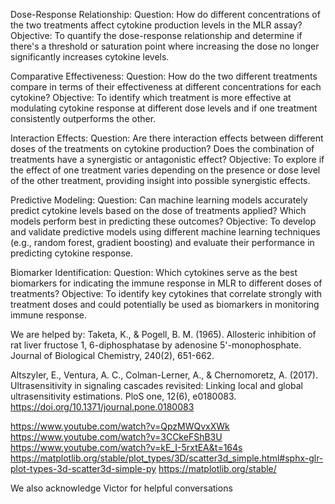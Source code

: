 Dose-Response Relationship:
Question: How do different concentrations of the two treatments affect cytokine production levels in the MLR assay?
Objective: To quantify the dose-response relationship and determine if there's a threshold or saturation point where increasing the dose no longer significantly increases cytokine levels.

Comparative Effectiveness:
Question: How do the two different treatments compare in terms of their effectiveness at different concentrations for each cytokine?
Objective: To identify which treatment is more effective at modulating cytokine response at different dose levels and if one treatment consistently outperforms the other.

Interaction Effects:
Question: Are there interaction effects between different doses of the treatments on cytokine production? Does the combination of treatments have a synergistic or antagonistic effect?
Objective: To explore if the effect of one treatment varies depending on the presence or dose level of the other treatment, providing insight into possible synergistic effects.

Predictive Modeling:
Question: Can machine learning models accurately predict cytokine levels based on the dose of treatments applied? Which models perform best in predicting these outcomes?
Objective: To develop and validate predictive models using different machine learning techniques (e.g., random forest, gradient boosting) and evaluate their performance in predicting cytokine response.

Biomarker Identification:
Question: Which cytokines serve as the best biomarkers for indicating the immune response in MLR to different doses of treatments?
Objective: To identify key cytokines that correlate strongly with treatment doses and could potentially be used as biomarkers in monitoring immune response.

We are helped by:
Taketa, K., & Pogell, B. M. (1965). Allosteric inhibition of rat liver fructose 1, 6-diphosphatase by adenosine 5'-monophosphate. Journal of Biological Chemistry, 240(2), 651-662.

Altszyler, E., Ventura, A. C., Colman-Lerner, A., & Chernomoretz, A. (2017). Ultrasensitivity in signaling cascades revisited: Linking local and global ultrasensitivity estimations. PloS one, 12(6), e0180083. https://doi.org/10.1371/journal.pone.0180083

https://www.youtube.com/watch?v=QpzMWQvxXWk
https://www.youtube.com/watch?v=3CCkeFShB3U
https://www.youtube.com/watch?v=kE_I-5rxtEA&t=164s
https://matplotlib.org/stable/plot_types/3D/scatter3d_simple.html#sphx-glr-plot-types-3d-scatter3d-simple-py
https://matplotlib.org/stable/

We also acknowledge Victor for helpful conversations
